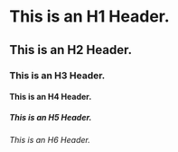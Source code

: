 # This is an H1 Header.
## This is an H2 Header.
### This is an H3 Header.
#### This is an H4 Header.
##### This is an H5 Header.
###### This is an H6 Header.
